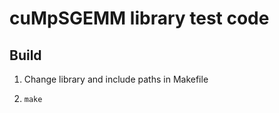 # cuMpSGEMM library test code

## Build

1. Change library and include paths in Makefile

2. `make`
